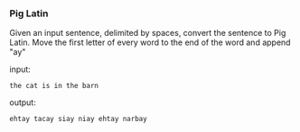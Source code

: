 ### Pig Latin

Given an input sentence, delimited by spaces, convert the sentence to Pig Latin. Move the first letter of every word to the end of the word and append "ay"

input:

`the cat is in the barn`

output:

`ehtay tacay siay niay ehtay narbay`
